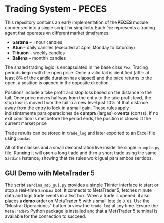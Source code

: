 # Trading System - PECES

This repository contains an early implementation of the **PECES** module
condensed into a single script for simplicity.  Each `Pez` represents a
trading agent that operates on different market timeframes:

- **Sardina** – 1 hour candles
- **Atun** – daily candles (executed at 4pm, Monday to Saturday)
- **Tiburon** – weekly candles
- **Ballena** – monthly candles

The shared trading logic is encapsulated in the base class `Pez`.
Trading periods begin with the open price. Once a valid tail is
identified (after at least 8% of the candle duration has elapsed) and
the price returns to the open, a position is opened in the opposite
direction.

Positions include a take profit and stop loss based on the distance to
the tail. Once price moves halfway from the entry to the take profit
level, the stop loss is moved from the tail to a new level just 10% of
that distance away from the entry to lock in a small gain. These rules
apply indistintamente para operaciones de **compra** (largas) o **venta**
(cortas). If no exit condition is met before the period ends, the
position is closed at the current market price.

Trade results can be stored in `trade_log` and later exported to an
Excel file using `pandas`.

All of the classes and a small demonstration live inside the single
`example.py` file.  Running it will open a long trade and then a short
trade using the same `Sardina` instance, showing that the rules work
igual para ambos sentidos.

## GUI Demo with MetaTrader 5

The script `sardina_mt5_gui.py` provides a simple Tkinter interface to
start or stop a real-time `Sardina` bot. It connects to MetaTrader 5,
fetches minute data and logs trade events in a text box. When a trade
is opened, it also places a **demo** order on MetaTrader 5 with a small
lote de `0.01`. Use the "Mostrar Operaciones" button to view the
`trade_log` at any time. Ensure the `MetaTrader5` Python package is
installed and that a MetaTrader 5 terminal is available for the
connection to succeed.
